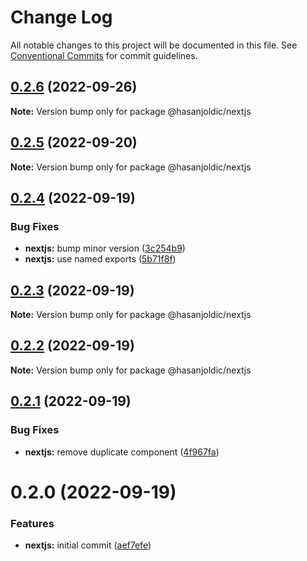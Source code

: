 # Change Log

All notable changes to this project will be documented in this file.
See [Conventional Commits](https://conventionalcommits.org) for commit guidelines.

## [0.2.6](https://github.com/hasanjoldic/ui/compare/@hasanjoldic/nextjs@0.2.5...@hasanjoldic/nextjs@0.2.6) (2022-09-26)

**Note:** Version bump only for package @hasanjoldic/nextjs





## [0.2.5](https://github.com/hasanjoldic/ui/compare/@hasanjoldic/nextjs@0.2.4...@hasanjoldic/nextjs@0.2.5) (2022-09-20)

**Note:** Version bump only for package @hasanjoldic/nextjs





## [0.2.4](https://github.com/hasanjoldic/ui/compare/@hasanjoldic/nextjs@0.2.3...@hasanjoldic/nextjs@0.2.4) (2022-09-19)


### Bug Fixes

* **nextjs:** bump minor version ([3c254b9](https://github.com/hasanjoldic/ui/commit/3c254b9710eea0af6026e0df022da20b1e7f773f))
* **nextjs:** use named exports ([5b71f8f](https://github.com/hasanjoldic/ui/commit/5b71f8fed9a4985ac1b961394c4e551da7308af0))





## [0.2.3](https://github.com/hasanjoldic/ui/compare/@hasanjoldic/nextjs@0.2.2...@hasanjoldic/nextjs@0.2.3) (2022-09-19)

**Note:** Version bump only for package @hasanjoldic/nextjs





## [0.2.2](https://github.com/hasanjoldic/ui/compare/@hasanjoldic/nextjs@0.2.1...@hasanjoldic/nextjs@0.2.2) (2022-09-19)

**Note:** Version bump only for package @hasanjoldic/nextjs





## [0.2.1](https://github.com/hasanjoldic/ui/compare/@hasanjoldic/nextjs@0.2.0...@hasanjoldic/nextjs@0.2.1) (2022-09-19)


### Bug Fixes

* **nextjs:** remove duplicate component ([4f967fa](https://github.com/hasanjoldic/ui/commit/4f967faa1911602bd72ebc2f1ac95f373d2b8683))





# 0.2.0 (2022-09-19)


### Features

* **nextjs:** initial commit ([aef7efe](https://github.com/hasanjoldic/ui/commit/aef7efeb2dde83d13fba24f7d9404692f493af6e))
